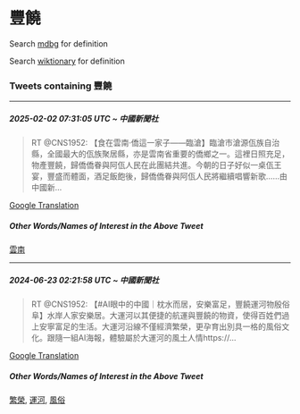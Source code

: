 # 豐饒

Search [mdbg](https://www.mdbg.net/chinese/dictionary?page=worddict&wdrst=0&wdqb=豐饒) for definition

Search [wiktionary](https://en.wiktionary.org/wiki/豐饒) for definition

### Tweets containing 豐饒

___
##### 2025-02-02 07:31:05 UTC ~ 中國新聞社
> RT @CNS1952: 【食在雲南·僑這一家子——臨滄】臨滄市滄源佤族自治縣，全國最大的佤族聚居縣，亦是雲南省重要的僑鄉之一。這裡日照充足，物產豐饒，歸僑僑眷與阿佤人民在此團結共進。今朝的日子好似一桌佤王宴，豐盛而體面，酒足飯飽後，歸僑僑眷與阿佤人民將繼續唱響新歌……由中國新…

[Google Translation](https://translate.google.com/?hi=en&tab=TT&sl=zh-CN&tl=en&op=translate&text=RT+%40CNS1952%3A+%E3%80%90%E9%A3%9F%E5%9C%A8%E9%9B%B2%E5%8D%97%C2%B7%E5%83%91%E9%80%99%E4%B8%80%E5%AE%B6%E5%AD%90%E2%80%94%E2%80%94%E8%87%A8%E6%BB%84%E3%80%91%E8%87%A8%E6%BB%84%E5%B8%82%E6%BB%84%E6%BA%90%E4%BD%A4%E6%97%8F%E8%87%AA%E6%B2%BB%E7%B8%A3%EF%BC%8C%E5%85%A8%E5%9C%8B%E6%9C%80%E5%A4%A7%E7%9A%84%E4%BD%A4%E6%97%8F%E8%81%9A%E5%B1%85%E7%B8%A3%EF%BC%8C%E4%BA%A6%E6%98%AF%E9%9B%B2%E5%8D%97%E7%9C%81%E9%87%8D%E8%A6%81%E7%9A%84%E5%83%91%E9%84%89%E4%B9%8B%E4%B8%80%E3%80%82%E9%80%99%E8%A3%A1%E6%97%A5%E7%85%A7%E5%85%85%E8%B6%B3%EF%BC%8C%E7%89%A9%E7%94%A2%E8%B1%90%E9%A5%92%EF%BC%8C%E6%AD%B8%E5%83%91%E5%83%91%E7%9C%B7%E8%88%87%E9%98%BF%E4%BD%A4%E4%BA%BA%E6%B0%91%E5%9C%A8%E6%AD%A4%E5%9C%98%E7%B5%90%E5%85%B1%E9%80%B2%E3%80%82%E4%BB%8A%E6%9C%9D%E7%9A%84%E6%97%A5%E5%AD%90%E5%A5%BD%E4%BC%BC%E4%B8%80%E6%A1%8C%E4%BD%A4%E7%8E%8B%E5%AE%B4%EF%BC%8C%E8%B1%90%E7%9B%9B%E8%80%8C%E9%AB%94%E9%9D%A2%EF%BC%8C%E9%85%92%E8%B6%B3%E9%A3%AF%E9%A3%BD%E5%BE%8C%EF%BC%8C%E6%AD%B8%E5%83%91%E5%83%91%E7%9C%B7%E8%88%87%E9%98%BF%E4%BD%A4%E4%BA%BA%E6%B0%91%E5%B0%87%E7%B9%BC%E7%BA%8C%E5%94%B1%E9%9F%BF%E6%96%B0%E6%AD%8C%E2%80%A6%E2%80%A6%E7%94%B1%E4%B8%AD%E5%9C%8B%E6%96%B0%E2%80%A6)
##### Other Words/Names of Interest in the Above Tweet
[雲南](雲南.md)
___
##### 2024-06-23 02:21:58 UTC ~ 中國新聞社
> RT @CNS1952: 【#AI眼中的中國｜枕水而居，安樂富足，豐饒運河物殷俗阜】水岸人家安樂居。大運河以其便捷的航運與豐饒的物資，使得百姓們過上安寧富足的生活。大運河沿線不僅經濟繁榮，更孕育出別具一格的風俗文化。跟隨一組AI海報，體驗屬於大運河的風土人情https://…

[Google Translation](https://translate.google.com/?hi=en&tab=TT&sl=zh-CN&tl=en&op=translate&text=RT+%40CNS1952%3A+%E3%80%90%23AI%E7%9C%BC%E4%B8%AD%E7%9A%84%E4%B8%AD%E5%9C%8B%EF%BD%9C%E6%9E%95%E6%B0%B4%E8%80%8C%E5%B1%85%EF%BC%8C%E5%AE%89%E6%A8%82%E5%AF%8C%E8%B6%B3%EF%BC%8C%E8%B1%90%E9%A5%92%E9%81%8B%E6%B2%B3%E7%89%A9%E6%AE%B7%E4%BF%97%E9%98%9C%E3%80%91%E6%B0%B4%E5%B2%B8%E4%BA%BA%E5%AE%B6%E5%AE%89%E6%A8%82%E5%B1%85%E3%80%82%E5%A4%A7%E9%81%8B%E6%B2%B3%E4%BB%A5%E5%85%B6%E4%BE%BF%E6%8D%B7%E7%9A%84%E8%88%AA%E9%81%8B%E8%88%87%E8%B1%90%E9%A5%92%E7%9A%84%E7%89%A9%E8%B3%87%EF%BC%8C%E4%BD%BF%E5%BE%97%E7%99%BE%E5%A7%93%E5%80%91%E9%81%8E%E4%B8%8A%E5%AE%89%E5%AF%A7%E5%AF%8C%E8%B6%B3%E7%9A%84%E7%94%9F%E6%B4%BB%E3%80%82%E5%A4%A7%E9%81%8B%E6%B2%B3%E6%B2%BF%E7%B7%9A%E4%B8%8D%E5%83%85%E7%B6%93%E6%BF%9F%E7%B9%81%E6%A6%AE%EF%BC%8C%E6%9B%B4%E5%AD%95%E8%82%B2%E5%87%BA%E5%88%A5%E5%85%B7%E4%B8%80%E6%A0%BC%E7%9A%84%E9%A2%A8%E4%BF%97%E6%96%87%E5%8C%96%E3%80%82%E8%B7%9F%E9%9A%A8%E4%B8%80%E7%B5%84AI%E6%B5%B7%E5%A0%B1%EF%BC%8C%E9%AB%94%E9%A9%97%E5%B1%AC%E6%96%BC%E5%A4%A7%E9%81%8B%E6%B2%B3%E7%9A%84%E9%A2%A8%E5%9C%9F%E4%BA%BA%E6%83%85https%3A%2F%2F%E2%80%A6)
##### Other Words/Names of Interest in the Above Tweet
[繁榮](繁榮.md), [運河](運河.md), [風俗](風俗.md)
